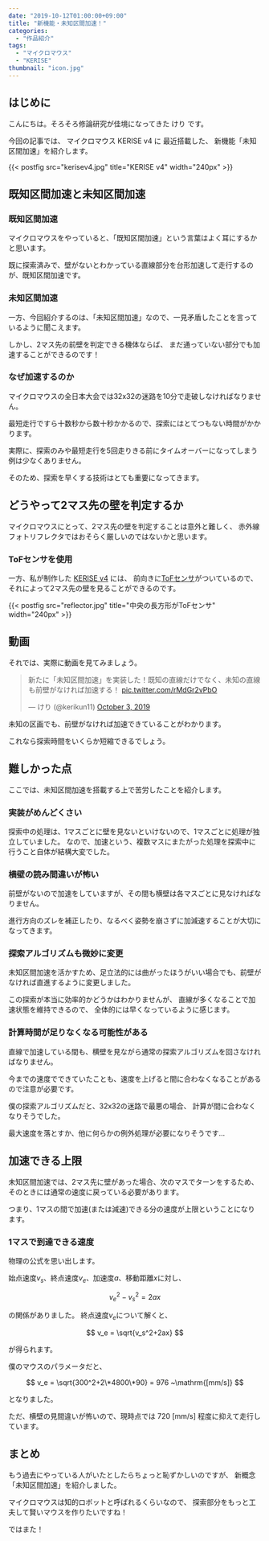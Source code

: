 ```yaml
---
date: "2019-10-12T01:00:00+09:00"
title: "新機能・未知区間加速！"
categories:
  - "作品紹介"
tags:
  - "マイクロマウス"
  - "KERISE"
thumbnail: "icon.jpg"
---
```


## はじめに

こんにちは。そろそろ修論研究が佳境になってきた けり です。

今回の記事では、
マイクロマウス KERISE v4 に
最近搭載した、
新機能「未知区間加速」を紹介します。

<!--more-->

{{< postfig src="kerisev4.jpg" title="KERISE v4" width="240px" >}}

## 既知区間加速と未知区間加速

### 既知区間加速

マイクロマウスをやっていると、「既知区間加速」という言葉はよく耳にするかと思います。

既に探索済みで、壁がないとわかっている直線部分を台形加速して走行するのが、既知区間加速です。

### 未知区間加速

一方、今回紹介するのは、「未知区間加速」なので、一見矛盾したことを言っているように聞こえます。

しかし、2マス先の前壁を判定できる機体ならば、
まだ通っていない部分でも加速することができるのです！

### なぜ加速するのか

マイクロマウスの全日本大会では32x32の迷路を10分で走破しなければなりません。

最短走行ですら十数秒から数十秒かかるので、探索にはとてつもない時間がかかります。

実際に、探索のみや最短走行を5回走りきる前にタイムオーバーになってしまう例は少なくありません。

そのため、探索を早くする技術はとても重要になってきます。

## どうやって2マス先の壁を判定するか

マイクロマウスにとって、2マス先の壁を判定することは意外と難しく、
赤外線フォトリフレクタではおそらく厳しいのではないかと思います。

### ToFセンサを使用

一方、私が制作した [KERISE v4](/posts/2018-05-03-kerise-v4-coming/) には、
前向きに[ToFセンサ](https://www.st.com/ja/imaging-and-photonics-solutions/vl6180x.html)がついているので、
それによって2マス先の壁を見ることができるのです。

{{< postfig src="reflector.jpg" title="中央の長方形がToFセンサ" width="240px" >}}

## 動画

それでは、実際に動画を見てみましょう。

<blockquote class="twitter-tweet"><p lang="ja" dir="ltr">新たに「未知区間加速」を実装した！既知の直線だけでなく、未知の直線も前壁がなければ加速する！ <a href="https://t.co/rMdGr2vPbO">pic.twitter.com/rMdGr2vPbO</a></p>&mdash; けり (@kerikun11) <a href="https://twitter.com/kerikun11/status/1179663382644850689?ref_src=twsrc%5Etfw">October 3, 2019</a></blockquote> <script async src="https://platform.twitter.com/widgets.js" charset="utf-8"></script>

未知の区画でも、前壁がなければ加速できていることがわかります。

これなら探索時間をいくらか短縮できるでしょう。

## 難しかった点

ここでは、未知区間加速を搭載する上で苦労したことを紹介します。

### 実装がめんどくさい

探索中の処理は、1マスごとに壁を見ないといけないので、1マスごとに処理が独立していました。
なので、加速という、複数マスにまたがった処理を探索中に行うこと自体が結構大変でした。

### 横壁の読み間違いが怖い

前壁がないので加速をしていますが、その間も横壁は各マスごとに見なければなりません。

進行方向のズレを補正したり、なるべく姿勢を崩さずに加減速することが大切になってきます。

### 探索アルゴリズムも微妙に変更

未知区間加速を活かすため、足立法的には曲がったほうがいい場合でも、前壁がなければ直進するように変更しました。

この探索が本当に効率的かどうかはわかりませんが、
直線が多くなることで加速状態を維持できるので、
全体的には早くなっているように感じます。

### 計算時間が足りなくなる可能性がある

直線で加速している間も、横壁を見ながら通常の探索アルゴリズムを回さなければなりません。

今までの速度でできていたことも、速度を上げると間に合わなくなることがあるので注意が必要です。

僕の探索アルゴリズムだと、32x32の迷路で最悪の場合、
計算が間に合わなくなりそうでした。

最大速度を落とすか、他に何らかの例外処理が必要になりそうです...

## 加速できる上限

未知区間加速では、2マス先に壁があった場合、次のマスでターンをするため、
そのときには通常の速度に戻っている必要があります。

つまり、1マスの間で加速(または減速)できる分の速度が上限ということになります。

### 1マスで到達できる速度

物理の公式を思い出します。

始点速度$v_s$、終点速度$v_e$、加速度$a$、移動距離$x$に対し、

$$
v_e^2-v_s^2 = 2 a x
$$

の関係がありました。
終点速度$v_e$について解くと、

$$
v_e = \sqrt{v_s^2+2ax}
$$

が得られます。

僕のマウスのパラメータだと、

$$
v_e = \sqrt{300^2+2\*4800\*90} = 976 ~\mathrm{[mm/s]}
$$

となりました。

ただ、横壁の見間違いが怖いので、現時点では 720 [mm/s] 程度に抑えて走行しています。

## まとめ

もう過去にやっている人がいたとしたらちょっと恥ずかしいのですが、
新概念「未知区間加速」を紹介しました。

マイクロマウスは知的ロボットと呼ばれるくらいなので、
探索部分をもっと工夫して賢いマウスを作りたいですね！

ではまた！

<script type="text/x-mathjax-config">
    MathJax.Hub.Config({tex2jax: {inlineMath: [['$','$'], ['\\(','\\)']]}});
</script>
